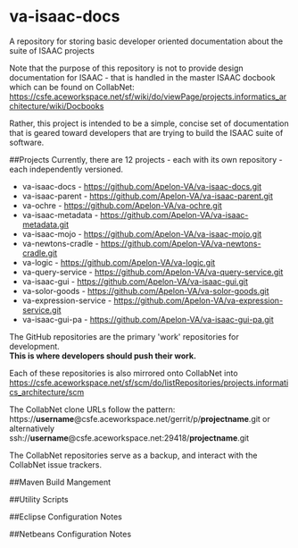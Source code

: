 # va-isaac-docs
A repository for storing basic developer oriented documentation about the suite of ISAAC projects

Note that the purpose of this repository is not to provide design documentation for ISAAC - that is handled in the master ISAAC 
docbook which can be found on CollabNet:  https://csfe.aceworkspace.net/sf/wiki/do/viewPage/projects.informatics_architecture/wiki/Docbooks

Rather, this project is intended to be a simple, concise set of documentation that is geared toward developers that are trying to build
the ISAAC suite of software.

##Projects
Currently, there are 12 projects - each with its own repository - each independently versioned.

- va-isaac-docs - https://github.com/Apelon-VA/va-isaac-docs.git
- va-isaac-parent - https://github.com/Apelon-VA/va-isaac-parent.git
- va-ochre - https://github.com/Apelon-VA/va-ochre.git
- va-isaac-metadata - https://github.com/Apelon-VA/va-isaac-metadata.git
- va-isaac-mojo - https://github.com/Apelon-VA/va-isaac-mojo.git
- va-newtons-cradle - https://github.com/Apelon-VA/va-newtons-cradle.git
- va-logic - https://github.com/Apelon-VA/va-logic.git
- va-query-service - https://github.com/Apelon-VA/va-query-service.git
- va-isaac-gui - https://github.com/Apelon-VA/va-isaac-gui.git
- va-solor-goods - https://github.com/Apelon-VA/va-solor-goods.git
- va-expression-service - https://github.com/Apelon-VA/va-expression-service.git
- va-isaac-gui-pa - https://github.com/Apelon-VA/va-isaac-gui-pa.git

The GitHub repositories are the primary 'work' repositories for development.  
**This is where developers should push their work.**

Each of these repositories is also mirrored onto CollabNet
into https://csfe.aceworkspace.net/sf/scm/do/listRepositories/projects.informatics_architecture/scm

The CollabNet clone URLs follow the pattern: https://**username**@csfe.aceworkspace.net/gerrit/p/**projectname**.git or alternatively
ssh://**username**@csfe.aceworkspace.net:29418/**projectname**.git

The CollabNet repositories serve as a backup, and interact with the CollabNet issue trackers.

##Maven Build Mangement


##Utility Scripts

##Eclipse Configuration Notes

##Netbeans Configuration Notes


